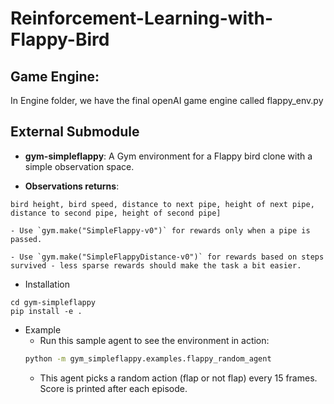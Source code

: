 # Reinforcement-Learning-with-Flappy-Bird

## Game Engine:
In Engine folder, we  have the final openAI game engine called flappy_env.py

## External Submodule
- **gym-simpleflappy**: A Gym environment for a Flappy bird clone with a simple observation space.

- **Observations returns**:
```
bird height, bird speed, distance to next pipe, height of next pipe, distance to second pipe, height of second pipe]
```

	- Use `gym.make("SimpleFlappy-v0")` for rewards only when a pipe is passed.

	- Use `gym.make("SimpleFlappyDistance-v0")` for rewards based on steps survived - less sparse rewards should make the task a bit easier.

- Installation
```
cd gym-simpleflappy
pip install -e .
```

- Example
	- Run this sample agent to see the environment in action:
	```bash
	python -m gym_simpleflappy.examples.flappy_random_agent
	```
	- This agent picks a random action (flap or not flap) every 15 frames. Score is printed after each episode.